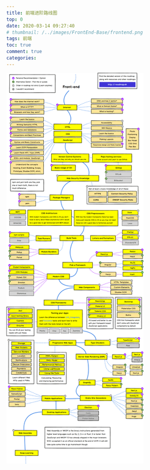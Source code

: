 ```yaml
---
title: 前端进阶路线图
top: 0
date: 2020-03-14 09:27:40
# thumbnail: /../images/FrontEnd-Base/frontend.png
tags: 前端
toc: true
comment: true
categories:
---
```


<!-- more -->

![前端进阶路线图](/../images/FrontEnd-Base/frontend.png)
